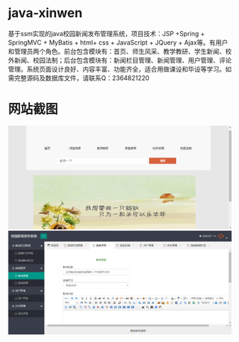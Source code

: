 # java-xinwen
基于ssm实现的java校园新闻发布管理系统，项目技术：JSP +Spring + SpringMVC + MyBatis + html+ css + JavaScript + JQuery + Ajax等。有用户和管理员两个角色。前台包含模块有：首页、师生风采、教学教研、学生新闻、校外新闻、校园法制；后台包含模块有：新闻栏目管理、新闻管理、用户管理、评论管理。系统页面设计良好、内容丰富、功能齐全，适合用做课设和毕设等学习。如需完整源码及数据库文件，请联系Q：2364821220
# 网站截图
![image](https://github.com/hzl0898/java-xinwen/blob/main/网站首页.png)
![image](https://github.com/hzl0898/java-xinwen/blob/main/新闻资讯管理.png)

